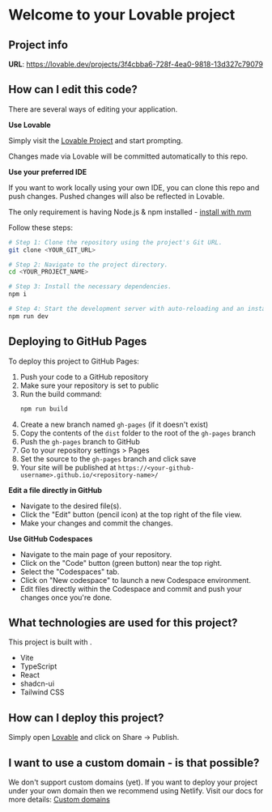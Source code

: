 
# Welcome to your Lovable project

## Project info

**URL**: https://lovable.dev/projects/3f4cbba6-728f-4ea0-9818-13d327c79079

## How can I edit this code?

There are several ways of editing your application.

**Use Lovable**

Simply visit the [Lovable Project](https://lovable.dev/projects/3f4cbba6-728f-4ea0-9818-13d327c79079) and start prompting.

Changes made via Lovable will be committed automatically to this repo.

**Use your preferred IDE**

If you want to work locally using your own IDE, you can clone this repo and push changes. Pushed changes will also be reflected in Lovable.

The only requirement is having Node.js & npm installed - [install with nvm](https://github.com/nvm-sh/nvm#installing-and-updating)

Follow these steps:

```sh
# Step 1: Clone the repository using the project's Git URL.
git clone <YOUR_GIT_URL>

# Step 2: Navigate to the project directory.
cd <YOUR_PROJECT_NAME>

# Step 3: Install the necessary dependencies.
npm i

# Step 4: Start the development server with auto-reloading and an instant preview.
npm run dev
```

## Deploying to GitHub Pages

To deploy this project to GitHub Pages:

1. Push your code to a GitHub repository
2. Make sure your repository is set to public
3. Run the build command:
   ```sh
   npm run build
   ```
4. Create a new branch named `gh-pages` (if it doesn't exist)
5. Copy the contents of the `dist` folder to the root of the `gh-pages` branch
6. Push the `gh-pages` branch to GitHub
7. Go to your repository settings > Pages
8. Set the source to the `gh-pages` branch and click save
9. Your site will be published at `https://<your-github-username>.github.io/<repository-name>/`

**Edit a file directly in GitHub**

- Navigate to the desired file(s).
- Click the "Edit" button (pencil icon) at the top right of the file view.
- Make your changes and commit the changes.

**Use GitHub Codespaces**

- Navigate to the main page of your repository.
- Click on the "Code" button (green button) near the top right.
- Select the "Codespaces" tab.
- Click on "New codespace" to launch a new Codespace environment.
- Edit files directly within the Codespace and commit and push your changes once you're done.

## What technologies are used for this project?

This project is built with .

- Vite
- TypeScript
- React
- shadcn-ui
- Tailwind CSS

## How can I deploy this project?

Simply open [Lovable](https://lovable.dev/projects/3f4cbba6-728f-4ea0-9818-13d327c79079) and click on Share -> Publish.

## I want to use a custom domain - is that possible?

We don't support custom domains (yet). If you want to deploy your project under your own domain then we recommend using Netlify. Visit our docs for more details: [Custom domains](https://docs.lovable.dev/tips-tricks/custom-domain/)
